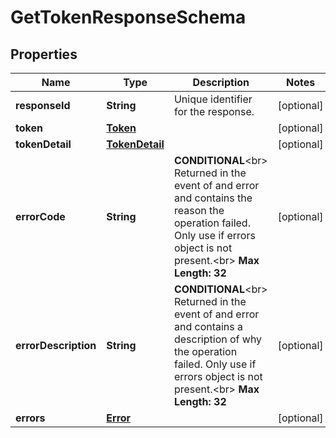 
# GetTokenResponseSchema

## Properties
Name | Type | Description | Notes
------------ | ------------- | ------------- | -------------
**responseId** | **String** | Unique identifier for the response.  |  [optional]
**token** | [**Token**](Token.md) |  |  [optional]
**tokenDetail** | [**TokenDetail**](TokenDetail.md) |  |  [optional]
**errorCode** | **String** | __CONDITIONAL__&lt;br&gt; Returned in the event of and error and contains the reason the operation failed. Only use if errors object is not present.&lt;br&gt; __Max Length: 32__  |  [optional]
**errorDescription** | **String** | __CONDITIONAL__&lt;br&gt; Returned in the event of and error and contains a description of why the operation failed. Only use if errors object is not present.&lt;br&gt; __Max Length: 32__    |  [optional]
**errors** | [**Error**](Error.md) |  |  [optional]



